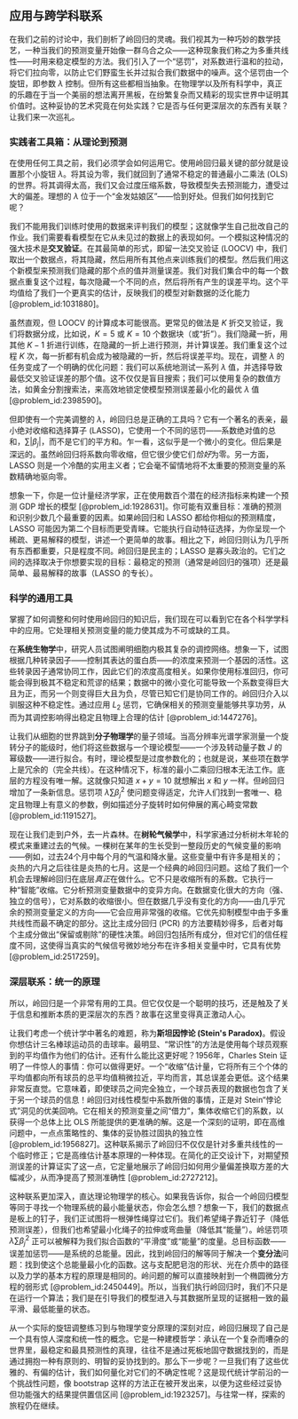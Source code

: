 ## 应用与跨学科联系

在我们之前的讨论中，我们剖析了岭回归的灵魂。我们视其为一种巧妙的数学技艺，一种当我们的预测变量开始像一群乌合之众——这种现象我们称之为多重共线性——时用来稳定模型的方法。我们引入了一个“惩罚”，对系数进行温和的拉动，将它们拉向零，以防止它们野蛮生长并过拟合我们数据中的噪声。这个惩罚由一个旋钮，即参数 $\lambda$ 控制。但所有这些都相当抽象。在物理学以及所有科学中，真正的乐趣在于当一个美丽的想法离开黑板，在纷繁复杂而又精彩的现实世界中证明其价值时。这种妥协的艺术究竟在何处实践？它是否与任何更深层次的东西有关联？让我们来一次巡礼。

### 实践者工具箱：从理论到预测

在使用任何工具之前，我们必须学会如何运用它。使用岭回归最关键的部分就是设置那个小旋钮 $\lambda$。将其设为零，我们就回到了通常不稳定的普通最小二乘法 (OLS) 的世界。将其调得太高，我们又会过度压缩系数，导致模型失去预测能力，遭受过大的偏差。理想的 $\lambda$ 位于一个“金发姑娘区”——恰到好处。但我们如何找到它呢？

我们不能用我们训练时使用的数据来评判我们的模型；这就像学生自己批改自己的作业。我们需要看看模型在它从未见过的数据上的表现如何。一个模拟这种情况的强大技术是**交叉验证**。在其最简单的形式，即留一法交叉验证 (LOOCV) 中，我们取出一个数据点，将其隐藏，然后用所有其他点来训练我们的模型。然后我们用这个新模型来预测我们隐藏的那个点的值并测量误差。我们对我们集合中的每一个数据点重复这个过程，每次隐藏一个不同的点，然后将所有产生的误差平均。这个平均值给了我们一个更真实的估计，反映我们的模型对新数据的泛化能力 [@problem_id:1031880]。

虽然直观，但 LOOCV 的计算成本可能很高。更常见的做法是 $K$ 折交叉验证，我们将数据分成，比如说，$K=5$ 或 $K=10$ 个数据块（或“折”）。我们隐藏一折，用其他 $K-1$ 折进行训练，在隐藏的一折上进行预测，并计算误差。我们重复这个过程 $K$ 次，每一折都有机会成为被隐藏的一折，然后将误差平均。现在，调整 $\lambda$ 的任务变成了一个明确的优化问题：我们可以系统地测试一系列 $\lambda$ 值，并选择导致最低交叉验证误差的那个值。这不仅仅是盲目搜索；我们可以使用复杂的数值方法，如黄金分割搜索法，来高效地锁定使模型预测误差最小化的最优 $\lambda$ 值 [@problem_id:2398590]。

但即使有一个完美调整的 $\lambda$，岭回归总是正确的工具吗？它有一个著名的表亲，最小绝对收缩和选择算子 (LASSO)，它使用一个不同的惩罚——系数绝对值的总和，$\sum |\beta_j|$，而不是它们的平方和。乍一看，这似乎是一个微小的变化。但后果是深远的。虽然岭回归将系数向零收缩，但它很少使它们*恰好*为零。另一方面，LASSO 则是一个冷酷的实用主义者；它会毫不留情地将不太重要的预测变量的系数精确地驱向零。

想象一下，你是一位计量经济学家，正在使用数百个潜在的经济指标来构建一个预测 GDP 增长的模型 [@problem_id:1928631]。你可能有双重目标：准确的预测和识别少数几个最重要的因素。如果岭回归和 LASSO 都给你相似的预测精度，LASSO 可能因为第二个目标而更受青睐。它能执行自动特征选择，为你呈现一个稀疏、更易解释的模型，讲述一个更简单的故事。相比之下，岭回归则认为几乎所有东西都重要，只是程度不同。岭回归是民主的；LASSO 是寡头政治的。它们之间的选择取决于你想要实现的目标：最稳定的预测（通常是岭回归的强项）还是最简单、最易解释的故事（LASSO 的专长）。

### 科学的通用工具

掌握了如何调整和何时使用岭回归的知识后，我们现在可以看到它在各个科学学科中的应用。它处理相关预测变量的能力使其成为不可或缺的工具。

在**系统生物学**中，研究人员试图阐明细胞内极其复杂的调控网络。想象一下，试图根据几种转录因子——控制其表达的蛋白质——的浓度来预测一个基因的活性。这些转录因子通常协同工作，因此它们的浓度高度相关。如果你使用标准回归，你可能会得到极其不稳定和荒谬的结果；数据中的微小变化可能导致一个系数变得巨大且为正，而另一个则变得巨大且为负，尽管已知它们是协同工作的。岭回归介入以驯服这种不稳定性。通过应用 $L_2$ 惩罚，它确保相关的预测变量能够共享功劳，从而为其调控影响得出稳定且物理上合理的估计 [@problem_id:1447276]。

让我们从细胞的世界跳到**分子物理学**的量子领域。当高分辨率光谱学家测量一个旋转分子的能级时，他们将这些数据与一个理论模型——一个涉及转动量子数 $J$ 的幂级数——进行拟合。有时，理论模型是过度参数化的；也就是说，某些项在数学上是冗余的（完全共线）。在这种情况下，标准的最小二乘回归根本无法工作。底层的方程没有唯一解。这就像只知道 $x+y=10$ 就想解出 $x$ 和 $y$ 一样。但岭回归增加了一条新信息。惩罚项 $\lambda \sum \beta_j^2$ 使问题变得适定，允许人们找到一套唯一、稳定且物理上有意义的参数，例如描述分子旋转时如何伸展的离心畸变常数 [@problem_id:1191527]。

现在让我们走到户外，去一片森林。在**树轮气候学**中，科学家通过分析树木年轮的模式来重建过去的气候。一棵树在某年的生长受到一整段历史的气候变量的影响——例如，过去24个月中每个月的气温和降水量。这些变量中有许多是相关的；炎热的六月之后往往是炎热的七月。这是一个经典的岭回归问题。这给了我们一个机会去理解岭回归在底层*真正*在做什么。它不只是收缩所有的系数。它执行一种“智能”收缩。它分析预测变量数据中的变异方向。在数据变化很大的方向（强、独立的信号），它对系数的收缩很小。但在数据几乎没有变化的方向——由几乎冗余的预测变量定义的方向——它会应用非常强的收缩。它优先抑制模型中由于多重共线性而最不确定的部分。这比主成分回归 (PCR) 的方法要精妙得多，后者对每个主成分做出“保留或剔除”的硬性决策。岭回归包括所有成分，但对它们的信任程度不同，这使得当真实的气候信号微妙地分布在许多相关变量中时，它具有优势 [@problem_id:2517259]。

### 深层联系：统一的原理

所以，岭回归是一个非常有用的工具。但它仅仅是一个聪明的技巧，还是触及了关于信息和推断本质的更深层次的东西？故事在这里变得真正激动人心。

让我们考虑一个统计学中著名的难题，称为**斯坦因悖论 (Stein's Paradox)**。假设你想估计三名棒球运动员的击球率。最明显、“常识性”的方法是使用每个球员观察到的平均值作为他们的估计。还有什么能比这更好呢？1956年，Charles Stein 证明了一件惊人的事情：你可以做得更好。一个“收缩”估计量，它将所有三个个体的平均值都向所有球员的总平均值稍微拉近，平均而言，其总误差会更低。这个结果非常反直觉。它意味着，即使球员之间完全独立，一个球员表现的数据也包含了关于另一个球员的信息！岭回归对线性模型中系数所做的事情，正是对 Stein“悖论式”洞见的优美回响。它在相关的预测变量之间“借力”，集体收缩它们的系数，以获得一个总体上比 OLS 所能提供的更准确的解。这是一个深刻的证明，即在高维问题中，一点点策略性的、集体的妥协胜过固执的独立性 [@problem_id:1956827]。这种联系揭示了岭回归不仅仅是针对多重共线性的一个临时修正；它是高维估计基本原理的一种体现。在简化的正交设计下，对期望预测误差的计算证实了这一点，它定量地展示了岭回归如何用少量偏差换取方差的大幅减少，从而净提高了预测准确性 [@problem_id:2727212]。

这种联系更加深入，直达理论物理学的核心。如果我告诉你，拟合一个岭回归模型等同于寻找一个物理系统的最小能量状态，你会怎么想？想象一下，我们的数据点是板上的钉子，我们正试图将一根弹性绳穿过它们。我们希望绳子靠近钉子（降低预测误差），但我们也希望最小化绳子的拉伸或弯曲量（降低其“能量”）。岭惩罚项 $\lambda \sum \beta_j^2$ 正可以被解释为我们拟合函数的“平滑度”或“能量”的度量。总目标函数——误差加惩罚——是系统的总能量。因此，找到岭回归的解等同于解决一个**变分法**问题：找到使这个总能量最小化的函数。这与支配肥皂泡的形状、光在介质中的路径以及力学的基本方程的原理是相同的。岭问题的解可以直接映射到一个椭圆微分方程的弱形式 [@problem_id:2450449]。所以，当我们执行岭回归时，我们不只是在运行一个算法；我们是在引导我们的模型进入与其数据所呈现的证据相一致的最平滑、最低能量的状态。

从一个实际的旋钮调整练习到与物理学变分原理的深刻对应，岭回归展现了自己是一个具有惊人深度和统一性的概念。它是一种建模哲学：承认在一个复杂而嘈杂的世界里，最稳定和最具预测性的真理，往往不是通过死板地固守数据找到的，而是通过拥抱一种有原则的、明智的妥协找到的。那么下一步呢？一旦我们有了这些优雅的、有偏的估计，我们如何量化对它们的不确定性呢？这是现代统计学前沿的一个挑战性问题，像 bootstrap 这样的方法正在被开发出来，以便为这些经过妥协但功能强大的结果提供置信区间 [@problem_id:1923257]。与往常一样，探索的旅程仍在继续。